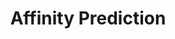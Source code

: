 ---
title: Affinity Prediction
description: Introduction to Small Molecule Protein Binding Affinity Prediction
sidebar_position: 1
---